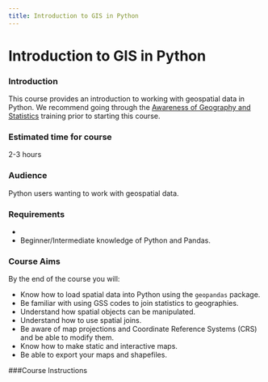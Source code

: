 ```yaml
---
title: Introduction to GIS in Python 
---
```

  
# Introduction to GIS in Python
  
### Introduction
This course provides an introduction to working with geospatial data in Python. 
We recommend going through the [Awareness of Geography and Statistics](https://onsgeo.github.io/training/_docs/awareness_of_geog_and_stats.html) training prior to starting this course.

### Estimated time for course
2-3 hours

### Audience
Python users wanting to work with geospatial data.

### Requirements
* 
* Beginner/Intermediate knowledge of Python and Pandas.

### Course Aims

By the end of the course you will:
  
* Know how to load spatial data into Python using the `geopandas` package.
* Be familiar with using GSS codes to join statistics to geographies.
* Understand how spatial objects can be manipulated.
* Understand how to use spatial joins.
* Be aware of map projections and Coordinate Reference Systems (CRS) and be able to modify them.
* Know how to make static and interactive maps.
* Be able to export your maps and shapefiles.


###Course Instructions

